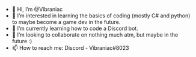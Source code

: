 - 👋 Hi, I’m @Vibraniac
- 👀 I’m interested in learning the basics of coding (mostly C# and python) to maybe become a game dev in the future.
- 🌱 I’m currently learning how to code a Discord bot.
- 💞️ I’m looking to collaborate on nothing much atm, but maybe in the future :)
- 📫 How to reach me: Discord - Vibraniac#8023

